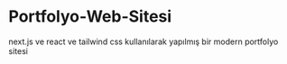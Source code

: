 # Portfolyo-Web-Sitesi
next.js ve react ve tailwind css kullanılarak yapılmış bir modern portfolyo sitesi 

